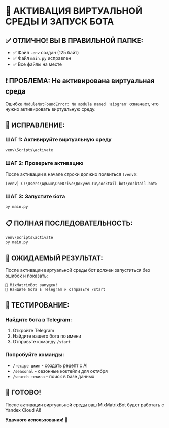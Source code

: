 # 🚀 АКТИВАЦИЯ ВИРТУАЛЬНОЙ СРЕДЫ И ЗАПУСК БОТА

## ✅ ОТЛИЧНО! ВЫ В ПРАВИЛЬНОЙ ПАПКЕ:
- ✅ Файл `.env` создан (125 байт)
- ✅ Файл `main.py` исправлен
- ✅ Все файлы на месте

## ❗ ПРОБЛЕМА: Не активирована виртуальная среда
Ошибка `ModuleNotFoundError: No module named 'aiogram'` означает, что нужно активировать виртуальную среду.

## 🔧 ИСПРАВЛЕНИЕ:

### ШАГ 1: Активируйте виртуальную среду
```cmd
venv\Scripts\activate
```

### ШАГ 2: Проверьте активацию
После активации в начале строки должно появиться `(venv)`:
```
(venv) C:\Users\Админ\OneDrive\Документы\cocktail-bot\cocktail-bot>
```

### ШАГ 3: Запустите бота
```cmd
py main.py
```

## 📋 ПОЛНАЯ ПОСЛЕДОВАТЕЛЬНОСТЬ:

```cmd
venv\Scripts\activate
py main.py
```

## 🎯 ОЖИДАЕМЫЙ РЕЗУЛЬТАТ:

После активации виртуальной среды бот должен запуститься без ошибок и показать:
```
🍹 MixMatrixBot запущен!
📱 Найдите бота в Telegram и отправьте /start
```

## 📱 ТЕСТИРОВАНИЕ:

### Найдите бота в Telegram:
1. Откройте Telegram
2. Найдите вашего бота по имени
3. Отправьте команду `/start`

### Попробуйте команды:
- `/recipe джин` - создать рецепт с AI
- `/seasonal` - сезонные коктейли для октября
- `/search текила` - поиск в базе данных

## 🎉 ГОТОВО!

После активации виртуальной среды ваш MixMatrixBot будет работать с Yandex Cloud AI!

**Удачного использования! 🍹**
















